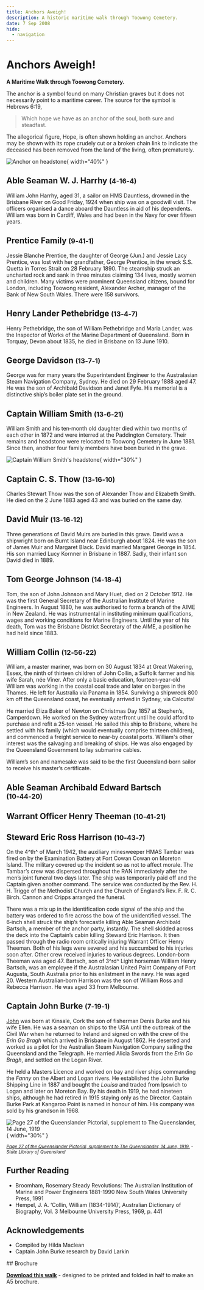```yaml
---
title: Anchors Aweigh!
description: A historic maritime walk through Toowong Cemetery.
date: 7 Sep 2008
hide:
  - navigation
---
```


# Anchors Aweigh! 

**A Maritime Walk through Toowong Cemetery.**

The anchor is a symbol found on many Christian graves but it does not necessarily point to a maritime career. The source for the symbol is Hebrews 6:19, 

>Which hope we have as an anchor of the soul, both sure and steadfast.

The allegorical figure, Hope, is often shown holding an anchor. Anchors may be shown with its rope crudely cut or a broken chain link to indicate the deceased has been removed from the land of the living, often prematurely.

![Anchor on headstone](../assets/anchor.jpg){ width="40%" }   

<!--

???+ directions "Directions" 

    - walking directions
    
    ![image of headstone](?.jpg)   

--> 

## Able Seaman W. J. Harrhy <small>(4-16‑4)</small>

William John Harrhy, aged 31, a sailor on HMS Dauntless, drowned in the Brisbane River on Good Friday, 1924 when ship was on a goodwill visit. The officers organised a dance aboard the Dauntless in aid of his dependents. William was born in Cardiff, Wales and had been in the Navy for over fifteen years.

<!--

??? directions "Directions" 

    - walking directions
    
    ![image of headstone](?.jpg)    

--> 

## Prentice Family <small>(9‑41‑1)</small>

Jessie Blanche Prentice, the daughter of George (Jun.) and Jessie Lacy Prentice, was lost with her grandfather, George Prentice, in the wreck S.S. Quetta in Torres Strait on 28 February 1890. The steamship struck an uncharted rock and sank in three minutes claiming 134 lives, mostly women and children. Many victims were prominent Queensland citizens, bound for London, including Toowong resident, Alexander Archer, manager of the Bank of New South Wales. There were 158 survivors.

<!--

??? directions "Directions" 

    - walking directions
    
    ![image of headstone](?.jpg)    

--> 

## Henry Lander Pethebridge <small>(13‑4‑7)</small>

Henry Pethebridge, the son of William Pethebridge and Maria Lander, was the Inspector of Works of the Marine Department of Queensland. Born in Torquay, Devon about 1835, he died in Brisbane on 13 June 1910.

<!--

??? directions "Directions" 

    - walking directions
    
    ![image of headstone](?.jpg)    

--> 

## George Davidson <small>(13‑7‑1)</small>

George was for many years the Superintendent Engineer to the Australasian Steam Navigation Company, Sydney. He died on 29 February 1888 aged 47. He was the son of Archibald Davidson and Janet Fyfe. His memorial is a distinctive ship’s boiler plate set in the ground.

<!--

??? directions "Directions" 

    - walking directions
    
    ![image of headstone](?.jpg)    

--> 

## Captain William Smith <small>(13‑6‑21)</small>

William Smith and his ten‑month old daughter died within two months of each other in 1872 and were interred at the Paddington Cemetery. Their remains and headstone were relocated to Toowong Cemetery in June 1881. Since then, another four family members have been buried in the grave.

![Captain William Smith's headstone](../assets/william-smith.jpg){ width="30%" }   

<!--

??? directions "Directions" 

    - walking directions
    
    ![image of headstone](?.jpg)    

--> 

## Captain C. S. Thow <small>(13‑16‑10)</small>

Charles Stewart Thow was the son of Alexander Thow and Elizabeth Smith. He died on the 2 June 1883 aged 43 and was buried on the same day.

<!--

??? directions "Directions" 

    - walking directions
    
    ![image of headstone](?.jpg)

-->

## David Muir <small>(13‑16‑12)</small>

Three generations of David Muirs are buried in this grave. David was a shipwright born on Burnt Island near Edinburgh about 1824. He was the son of James Muir and Margaret Black. David married Margaret George in 1854. His son married Lucy Kornner in Brisbane in 1887. Sadly, their infant son David died in 1889.

<!--

??? directions "Directions" 

    - walking directions
    
    ![Tom George Johnson's headstone](../assets/tom-george-johnson.jpg)    

-->

## Tom George Johnson <small>(14‑18‑4)</small>

Tom, the son of John Johnson and Mary Huet, died on 2 October 1912. He was the first General Secretary of the Australian Institute of Marine Engineers. In August 1880, he was authorised to form a branch of the AIME in New Zealand. He was instrumental in instituting minimum qualifications, wages and working conditions for Marine Engineers. Until the year of his death, Tom was the Brisbane District Secretary of the AIME, a position he had held since 1883.

<!--

??? directions "Directions" 

    - walking directions
    
    ![image of headstone](?.jpg)    

-->

## William Collin <small>(12‑56‑22)</small>

William, a master mariner, was born on 30 August 1834 at Great Wakering, Essex, the ninth of thirteen children of John Collin, a Suffolk farmer and his wife Sarah, née Viner. After only a basic education, fourteen‑year‑old William was working in the coastal coal trade and later on barges in the Thames. He left for Australia via Panama in 1854. Surviving a shipwreck 800 km off the Queensland coast, he eventually arrived in Sydney, via Calcutta! 

He married Eliza Baker of Newton on Christmas Day 1857 at Stephen’s, Camperdown. He worked on the Sydney waterfront until he could afford to purchase and refit a 25‑ton vessel. He sailed this ship to Brisbane, where he settled with his family (which would eventually comprise thirteen children), and commenced a freight service to near‑by coastal ports. William's other interest was the salvaging and breaking of ships. He was also engaged by the Queensland Government to lay submarine cables. 

William’s son and namesake was said to be the first Queensland‑born sailor to receive his master’s certificate.

<!--

??? directions "Directions" 

    - walking directions
    
    ![image of headstone](?.jpg)    

-->

## Able Seaman Archibald Edward Bartsch <small>(10‑44‑20)</small>
## Warrant Officer Henry Theeman <small>(10‑41‑21)</small>
## Steward Eric Ross Harrison <small>(10‑43‑7)</small>

On the 4^th^ of March 1942, the auxiliary minesweeper HMAS Tambar was fired on by the Examination Battery at Fort Cowan Cowan on Moreton Island. The military covered up the incident so as not to affect morale. The Tambar’s crew was dispersed throughout the RAN immediately after the men’s joint funeral two days later. The ship was temporarily paid off and the Captain given another command. The service was conducted by the Rev. H. H. Trigge of the Methodist Church and the Church of England’s Rev. F. R. C. Birch. Cannon and Cripps arranged the funeral.

There was a mix up in the identification code signal of the ship and the battery was ordered to fire across the bow of the unidentified vessel. The 6‑inch shell struck the ship’s forecastle killing Able Seaman Archibald Bartsch, a member of the anchor party, instantly. The shell skidded across the deck into the Captain’s cabin killing Steward Eric Harrison. It then passed through the radio room critically injuring Warrant Officer Henry Theeman. Both of his legs were severed and his succumbed to his injuries soon after. Other crew received injuries to various degrees. London‑born Theeman was aged 47. Bartsch, son of 3^rd^ Light horseman William Henry Bartsch, was an employee if the Australasian United Paint Company of Port Augusta, South Australia prior to his enlistment in the navy. He was aged 20. Western Australian‑born Harrison was the son of William Ross and Rebecca Harrison. He was aged 33 from Melbourne.

<!--

??? directions "Directions" 

    - walking directions
    
    ![image of headstone](?.jpg)    

-->

## Captain John Burke <small>(7‑19‑1)</small>

[John](https://adb.anu.edu.au/biography/burke-john-5429) was born at Kinsale, Cork the son of fisherman Denis Burke and his wife Ellen. He was a seaman on ships to the USA until the outbreak of the Civil War when he returned to Ireland and signed on with the crew of the *Erin Go Bragh* which arrived in Brisbane in August 1862. He deserted and worked as a pilot for the Australian Steam Navigation Company sailing the Queensland and the Telegraph. He married Alicia Swords from the *Erin Go Bragh*, and settled on the Logan River. 

He held a Masters Licence and worked on bay and river ships commanding the *Fanny* on the Albert and Logan rivers. He established the John Burke Shipping Line in 1887 and bought the *Louisa* and traded from Ipswich to Logan and later on Moreton Bay. By his death in 1919, he had nineteen ships, although he had retired in 1915 staying only as the Director. Captain Burke Park at Kangaroo Point is named in honour of him. His company was sold by his grandson in 1968. 


![Page 27 of the Queenslander Pictorial, supplement to The Queenslander, 14 June, 1919](../assets/captain-john-burke.png){ width="30%" }  

*<small>[Page 27 of the Queenslander Pictorial, supplement to The Queenslander, 14 June, 1919.](http://onesearch.slq.qld.gov.au/permalink/f/1upgmng/slq_digitool1045834) - State Library of Queensland </small>* 




<!--

??? directions "Directions" 

    - walking directions
    
    ![image of headstone](?.jpg)

-->


## Further Reading 

- Broomham, Rosemary Steady Revolutions: The Australian Institution of Marine and Power Engineers 1881-1990 New South Wales University Press, 1991
- Hempel, J. A. ‘Collin, William (1834-1914)’, Australian Dictionary of Biography, Vol. 3 Melbourne University Press, 1969, p. 441

## Acknowledgements

- Compiled by Hilda Maclean
- Captain John Burke research by David Larkin


<div class="noprint" markdown="1">
## Brochure

**[Download this walk](../assets/guides/anchors-aweigh.pdf)** - designed to be printed and folded in half to make an A5 brochure.

</div>
